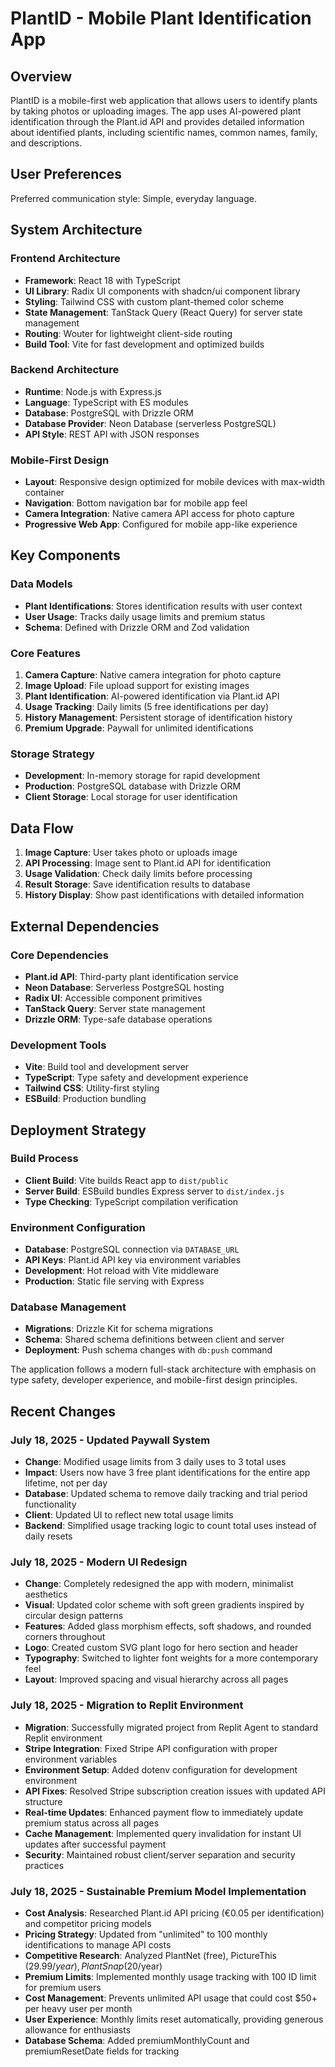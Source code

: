 # PlantID - Mobile Plant Identification App

## Overview

PlantID is a mobile-first web application that allows users to identify plants by taking photos or uploading images. The app uses AI-powered plant identification through the Plant.id API and provides detailed information about identified plants, including scientific names, common names, family, and descriptions.

## User Preferences

Preferred communication style: Simple, everyday language.

## System Architecture

### Frontend Architecture
- **Framework**: React 18 with TypeScript
- **UI Library**: Radix UI components with shadcn/ui component library
- **Styling**: Tailwind CSS with custom plant-themed color scheme
- **State Management**: TanStack Query (React Query) for server state management
- **Routing**: Wouter for lightweight client-side routing
- **Build Tool**: Vite for fast development and optimized builds

### Backend Architecture
- **Runtime**: Node.js with Express.js
- **Language**: TypeScript with ES modules
- **Database**: PostgreSQL with Drizzle ORM
- **Database Provider**: Neon Database (serverless PostgreSQL)
- **API Style**: REST API with JSON responses

### Mobile-First Design
- **Layout**: Responsive design optimized for mobile devices with max-width container
- **Navigation**: Bottom navigation bar for mobile app feel
- **Camera Integration**: Native camera API access for photo capture
- **Progressive Web App**: Configured for mobile app-like experience

## Key Components

### Data Models
- **Plant Identifications**: Stores identification results with user context
- **User Usage**: Tracks daily usage limits and premium status
- **Schema**: Defined with Drizzle ORM and Zod validation

### Core Features
1. **Camera Capture**: Native camera integration for photo capture
2. **Image Upload**: File upload support for existing images
3. **Plant Identification**: AI-powered identification via Plant.id API
4. **Usage Tracking**: Daily limits (5 free identifications per day)
5. **History Management**: Persistent storage of identification history
6. **Premium Upgrade**: Paywall for unlimited identifications

### Storage Strategy
- **Development**: In-memory storage for rapid development
- **Production**: PostgreSQL database with Drizzle ORM
- **Client Storage**: Local storage for user identification

## Data Flow

1. **Image Capture**: User takes photo or uploads image
2. **API Processing**: Image sent to Plant.id API for identification
3. **Usage Validation**: Check daily limits before processing
4. **Result Storage**: Save identification results to database
5. **History Display**: Show past identifications with detailed information

## External Dependencies

### Core Dependencies
- **Plant.id API**: Third-party plant identification service
- **Neon Database**: Serverless PostgreSQL hosting
- **Radix UI**: Accessible component primitives
- **TanStack Query**: Server state management
- **Drizzle ORM**: Type-safe database operations

### Development Tools
- **Vite**: Build tool and development server
- **TypeScript**: Type safety and development experience
- **Tailwind CSS**: Utility-first styling
- **ESBuild**: Production bundling

## Deployment Strategy

### Build Process
- **Client Build**: Vite builds React app to `dist/public`
- **Server Build**: ESBuild bundles Express server to `dist/index.js`
- **Type Checking**: TypeScript compilation verification

### Environment Configuration
- **Database**: PostgreSQL connection via `DATABASE_URL`
- **API Keys**: Plant.id API key via environment variables
- **Development**: Hot reload with Vite middleware
- **Production**: Static file serving with Express

### Database Management
- **Migrations**: Drizzle Kit for schema migrations
- **Schema**: Shared schema definitions between client and server
- **Deployment**: Push schema changes with `db:push` command

The application follows a modern full-stack architecture with emphasis on type safety, developer experience, and mobile-first design principles.

## Recent Changes

### July 18, 2025 - Updated Paywall System
- **Change**: Modified usage limits from 3 daily uses to 3 total uses
- **Impact**: Users now have 3 free plant identifications for the entire app lifetime, not per day
- **Database**: Updated schema to remove daily tracking and trial period functionality
- **Client**: Updated UI to reflect new total usage limits
- **Backend**: Simplified usage tracking logic to count total uses instead of daily resets

### July 18, 2025 - Modern UI Redesign
- **Change**: Completely redesigned the app with modern, minimalist aesthetics
- **Visual**: Updated color scheme with soft green gradients inspired by circular design patterns
- **Features**: Added glass morphism effects, soft shadows, and rounded corners throughout
- **Logo**: Created custom SVG plant logo for hero section and header
- **Typography**: Switched to lighter font weights for a more contemporary feel
- **Layout**: Improved spacing and visual hierarchy across all pages

### July 18, 2025 - Migration to Replit Environment
- **Migration**: Successfully migrated project from Replit Agent to standard Replit environment
- **Stripe Integration**: Fixed Stripe API configuration with proper environment variables
- **Environment Setup**: Added dotenv configuration for development environment
- **API Fixes**: Resolved Stripe subscription creation issues with updated API structure
- **Real-time Updates**: Enhanced payment flow to immediately update premium status across all pages
- **Cache Management**: Implemented query invalidation for instant UI updates after successful payment
- **Security**: Maintained robust client/server separation and security practices

### July 18, 2025 - Sustainable Premium Model Implementation
- **Cost Analysis**: Researched Plant.id API pricing (€0.05 per identification) and competitor pricing models
- **Pricing Strategy**: Updated from "unlimited" to 100 monthly identifications to manage API costs
- **Competitive Research**: Analyzed PlantNet (free), PictureThis ($29.99/year), PlantSnap ($20/year)
- **Premium Limits**: Implemented monthly usage tracking with 100 ID limit for premium users
- **Cost Management**: Prevents unlimited API usage that could cost $50+ per heavy user per month
- **User Experience**: Monthly limits reset automatically, providing generous allowance for enthusiasts
- **Database Schema**: Added premiumMonthlyCount and premiumResetDate fields for tracking